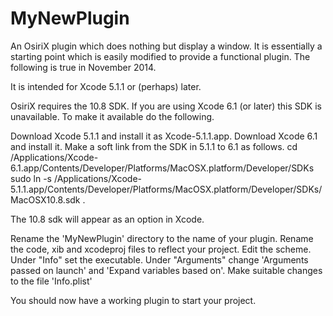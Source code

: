 MyNewPlugin
===========

An OsiriX plugin which does nothing but display a window. It is essentially a starting
point which is easily modified to provide a functional plugin. The following is true
in November 2014.

It is intended for Xcode 5.1.1 or (perhaps) later.

OsiriX requires the 10.8 SDK. If you are using Xcode 6.1 (or later) this SDK is unavailable. To make it available
do the following.

  Download Xcode 5.1.1 and install it as Xcode-5.1.1.app.
  Download Xcode 6.1 and install it.
  Make a soft link from the SDK in 5.1.1 to 6.1 as follows.
    cd /Applications/Xcode-6.1.app/Contents/Developer/Platforms/MacOSX.platform/Developer/SDKs
    sudo ln -s /Applications/Xcode-5.1.1.app/Contents/Developer/Platforms/MacOSX.platform/Developer/SDKs/MacOSX10.8.sdk .

  The 10.8 sdk will appear as an option in Xcode.
  
Rename the 'MyNewPlugin' directory to the name of your plugin.
Rename the code, xib and xcodeproj files to reflect your project.
Edit the scheme. Under "Info" set the executable. Under "Arguments" change 'Arguments passed on launch'
  and 'Expand variables based on'.
Make suitable changes to the file 'Info.plist'

You should now have a working plugin to start your project.
